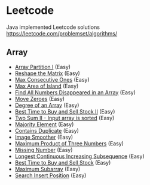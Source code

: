 # Leetcode
Java implemented Leetcode solutions https://leetcode.com/problemset/algorithms/

## Array
* [Array Partition I](src/array/ArrayPartitionI.java) (Easy)
* [Reshape the Matrix](src/array/ReshapetheMatrix.java) (Easy)
* [Max Consecutive Ones](src/array/MaxConsecutiveOnes.java) (Easy)
* [Max Area of Island](src/array/MaxAreaofIsland.java) (Easy)
* [Find All Numbers Disappeared in an Array](src/array/FindAllNumbersDisappeared.java) (Easy)
* [Move Zeroes](src/array/MoveZeroes.java) (Easy)
* [Degree of an Array](src/array/DegreeOfArray.java) (Easy)
* [Best Time to Buy and Sell Stock II](src/array/BestTimeBuyStockII.java) (Easy)
* [Two Sum II - Input array is sorted](src/array/TwoSumII.java) (Easy)
* [Majority Element](src/array/MajorityElement.java) (Easy)
* [Contains Duplicate](src/array/ContainsDuplicate.java) (Easy)
* [Image Smoother](src/array/ImageSmoother.java) (Easy)
* [Maximum Product of Three Numbers](src/array/MaximumProductThree.java) (Easy)
* [Missing Number](src/array/MissingNumber.java) (Easy)
* [Longest Continuous Increasing Subsequence](src/array/LongestIncreSubseq.java) (Easy)
* [Best Time to Buy and Sell Stock](src/array/BestTimeBuyStock.java) (Easy)
* [Maximum Subarray](src/array/MaximumSubarray.java) (Easy)
* [Search Insert Position](src/array/SearchInsertPosition.java) (Easy)